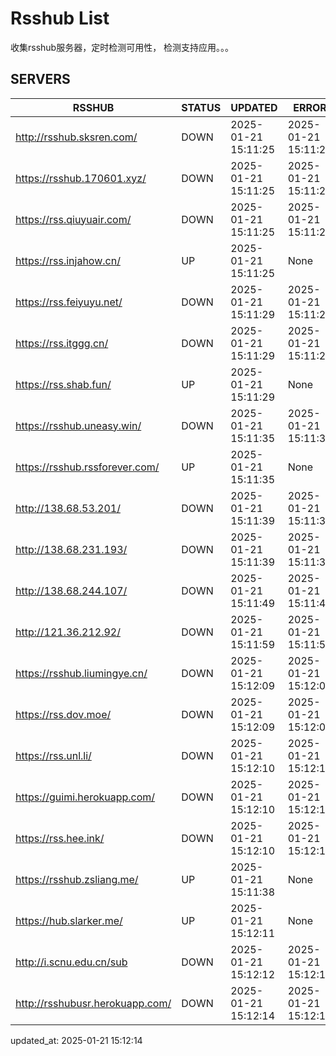 # Rsshub List

收集rsshub服务器，定时检测可用性， 检测支持应用。。。


## SERVERS

|  RSSHUB   | STATUS  | UPDATED  | ERROR  | TWITTER |  
|  ----  | ----  | ----  | ----  | ---- |  
| http://rsshub.sksren.com/ | DOWN | 2025-01-21 15:11:25 | 2025-01-21 15:11:25 |  
| https://rsshub.170601.xyz/ | DOWN | 2025-01-21 15:11:25 | 2025-01-21 15:11:25 |  
| https://rss.qiuyuair.com/ | DOWN | 2025-01-21 15:11:25 | 2025-01-21 15:11:25 |  
| https://rss.injahow.cn/ | UP | 2025-01-21 15:11:25 | None ||  
| https://rss.feiyuyu.net/ | DOWN | 2025-01-21 15:11:29 | 2025-01-21 15:11:29 |  
| https://rss.itggg.cn/ | DOWN | 2025-01-21 15:11:29 | 2025-01-21 15:11:29 |  
| https://rss.shab.fun/ | UP | 2025-01-21 15:11:29 | None ||  
| https://rsshub.uneasy.win/ | DOWN | 2025-01-21 15:11:35 | 2025-01-21 15:11:35 |  
| https://rsshub.rssforever.com/ | UP | 2025-01-21 15:11:35 | None ||  
| http://138.68.53.201/ | DOWN | 2025-01-21 15:11:39 | 2025-01-21 15:11:39 |  
| http://138.68.231.193/ | DOWN | 2025-01-21 15:11:39 | 2025-01-21 15:11:39 |  
| http://138.68.244.107/ | DOWN | 2025-01-21 15:11:49 | 2025-01-21 15:11:49 |  
| http://121.36.212.92/ | DOWN | 2025-01-21 15:11:59 | 2025-01-21 15:11:59 |  
| https://rsshub.liumingye.cn/ | DOWN | 2025-01-21 15:12:09 | 2025-01-21 15:12:09 |  
| https://rss.dov.moe/ | DOWN | 2025-01-21 15:12:09 | 2025-01-21 15:12:09 |  
| https://rss.unl.li/ | DOWN | 2025-01-21 15:12:10 | 2025-01-21 15:12:10 |  
| https://guimi.herokuapp.com/ | DOWN | 2025-01-21 15:12:10 | 2025-01-21 15:12:10 |  
| https://rss.hee.ink/ | DOWN | 2025-01-21 15:12:10 | 2025-01-21 15:12:10 |  
| https://rsshub.zsliang.me/ | UP | 2025-01-21 15:11:38 | None |OK|  
| https://hub.slarker.me/ | UP | 2025-01-21 15:12:11 | None ||  
| http://i.scnu.edu.cn/sub | DOWN | 2025-01-21 15:12:12 | 2025-01-21 15:12:12 |  
| http://rsshubusr.herokuapp.com/ | DOWN | 2025-01-21 15:12:14 | 2025-01-21 15:12:14 |  
  

updated_at: 2025-01-21 15:12:14  
